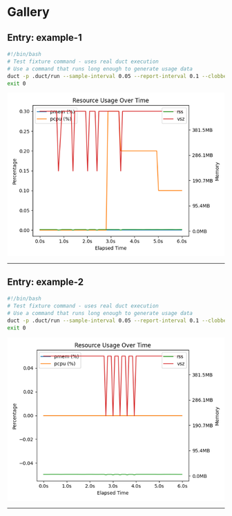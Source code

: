 # Gallery

## Entry: example-1

```bash
#!/bin/bash
# Test fixture command - uses real duct execution
# Use a command that runs long enough to generate usage data
duct -p .duct/run --sample-interval 0.05 --report-interval 0.1 --clobber -- bash -c 'for i in {1..30}; do echo "Step $i"; sleep 0.2; done'
exit 0
```

![Plot](entries/example-1/plots/usage.png)

---

## Entry: example-2

```bash
#!/bin/bash
# Test fixture command - uses real duct execution
# Use a command that runs long enough to generate usage data
duct -p .duct/run --sample-interval 0.05 --report-interval 0.1 --clobber -- bash -c 'for i in {1..20}; do echo "Processing $i"; sleep 0.3; done'
exit 0
```

![Plot](entries/example-2/plots/usage.png)

---

